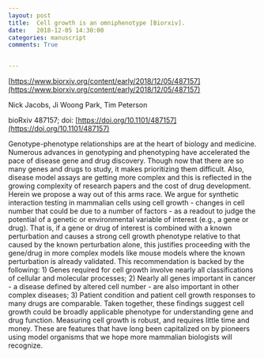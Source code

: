```yaml
---
layout: post
title:  Cell growth is an omniphenotype [Biorxiv].
date:   2018-12-05 14:30:00
categories: manuscript
comments: True


---
```


[https://www.biorxiv.org/content/early/2018/12/05/487157](https://www.biorxiv.org/content/early/2018/12/05/487157)

Nick Jacobs, Ji Woong Park, Tim Peterson

bioRxiv 487157; doi: [https://doi.org/10.1101/487157](https://doi.org/10.1101/487157)


Genotype-phenotype relationships are at the heart of biology and medicine. Numerous advances in genotyping and phenotyping have accelerated the pace of disease gene and drug discovery. Though now that there are so many genes and drugs to study, it makes prioritizing them difficult. Also, disease model assays are getting more complex and this is reflected in the growing complexity of research papers and the cost of drug development. Herein we propose a way out of this arms race. We argue for synthetic interaction testing in mammalian cells using cell growth - changes in cell number that could be due to a number of factors - as a readout to judge the potential of a genetic or environmental variable of interest (e.g., a gene or drug). That is, if a gene or drug of interest is combined with a known perturbation and causes a strong cell growth phenotype relative to that caused by the known perturbation alone, this justifies proceeding with the gene/drug in more complex models like mouse models where the known perturbation is already validated. This recommendation is backed by the following: 1) Genes required for cell growth involve nearly all classifications of cellular and molecular processes; 2) Nearly all genes important in cancer - a disease defined by altered cell number - are also important in other complex diseases; 3) Patient condition and patient cell growth responses to many drugs are comparable. Taken together, these findings suggest cell growth could be broadly applicable phenotype for understanding gene and drug function. Measuring cell growth is robust, and requires little time and money. These are features that have long been capitalized on by pioneers using model organisms that we hope more mammalian biologists will recognize.




